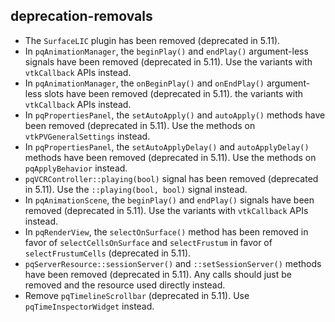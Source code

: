 ## deprecation-removals

* The `SurfaceLIC` plugin has been removed (deprecated in 5.11).
* In `pqAnimationManager`, the `beginPlay()` and `endPlay()` argument-less
  signals have been removed (deprecated in 5.11). Use the variants with
  `vtkCallback` APIs instead.
* In `pqAnimationManager`, the `onBeginPlay()` and `onEndPlay()` argument-less
  slots have been removed (deprecated in 5.11). the variants with `vtkCallback`
  APIs instead.
* In `pqPropertiesPanel`, the `setAutoApply()` and `autoApply()` methods have
  been removed (deprecated in 5.11). Use the methods on `vtkPVGeneralSettings`
  instead.
* In `pqPropertiesPanel`, the `setAutoApplyDelay()` and `autoApplyDelay()`
  methods have been removed (deprecated in 5.11). Use the methods on
  `pqApplyBehavior` instead.
* `pqVCRController::playing(bool)` signal has been removed (deprecated in
  5.11). Use the `::playing(bool, bool)` signal instead.
* In `pqAnimationScene`, the `beginPlay()` and `endPlay()` signals have been
  removed (deprecated in 5.11). Use the variants with `vtkCallback` APIs
  instead.
* In `pqRenderView`, the `selectOnSurface()` method has been removed in favor
  of `selectCellsOnSurface` and `selectFrustum` in favor of
  `selectFrustumCells` (deprecated in 5.11).
* `pqServerResource::sessionServer()` and `::setSessionServer()` methods have
  been removed (deprecated in 5.11). Any calls should just be removed and the
  resource used directly instead.
* Remove `pqTimelineScrollbar` (deprecated in 5.11). Use
  `pqTimeInspectorWidget` instead.
